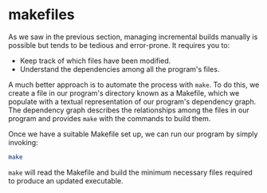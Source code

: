 # makefiles

As we saw in the previous section, managing incremental builds manually is possible but tends to be tedious and error-prone. It requires you to:

* Keep track of which files have been modified.
* Understand the dependencies among all the program's files.

A much better approach is to automate the process with `make`. To do this, we create a file in our program's directory known as a Makefile, which we populate with a textual representation of our program's dependency graph. The dependency graph describes the relationships among the files in our program and provides `make` with the commands to build them.&#x20;

Once we have a suitable Makefile set up, we can run our program by simply invoking:

```bash
make
```

`make` will read the Makefile and build the minimum necessary files required to produce an updated executable.
